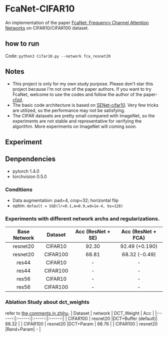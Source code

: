 # FcaNet-CIFAR10
An implementation of the paper [FcaNet: Frequency Channel Attention Networks](https://arxiv.org/abs/2012.11879) on CIFAR10/CIFAR100 dataset.

## how to run
Code: `python3 Cifar10.py --network fca_resnet20 `

## Notes
- This project is only for my own study purpose. Please don't star this project because I'm not one of the paper authors. If you want to try FcaNet, welcome to use the codes and follow the author of the paper-[cfzd](https://github.com/cfzd).
- The basic code architecture is based on [SENet-cifar10](https://github.com/Jyouhou/SENet-cifar10). Very few tricks are utilized, so the performance may not be satisfying.
- The CIFAR datasets are pretty small compared with ImageNet, so the experiments are not stable and representative for verifying the algorithm. More experiments on ImageNet will coming soon.
## Experiment

## Denpendencies
- pytorch 1.4.0
- torchvision 0.5.0

### Conditions
- Data augmentation: pad=4, crop=32; horizontal flip
- optim: `default = SGD(lr=0.1,m=0.9,wd=1e-4, bs=128)`

### Experiments with different network archs and regularizations. 
| Base Network  | Dataset | Acc (ResNet + SE) | Acc (ResNet + FCA)  |
|:------------:|:------:|:------:|:------:|
| resnet20 | CIFAR10 | 92.30 | 92.49 (+0.190)|
| resnet20 | CIFAR100 | 68.81 | 68.32 (-0.49)|
| res44 | CIFAR10  |  - | -  |
| res44 | CIFAR100  |  - | -  |
| res56 | CIFAR10  |  - | -  |
| res56 | CIFAR100  |  - | -  |

### Ablation Study about dct_weights
refer to [the comments in zhihu](https://zhuanlan.zhihu.com/p/338904015).
| Dataset | network | DCT_Weight | Acc |
|:------:|:------:|:------:|:------:|
| CIFAR100 | resnet20 |DCT+Buffer (default)| 68.32 |
| CIFAR100 | resnet20 |DCT+Param | 68.76 |
| CIFAR100 | resnet20 |Rand+Param| - |


